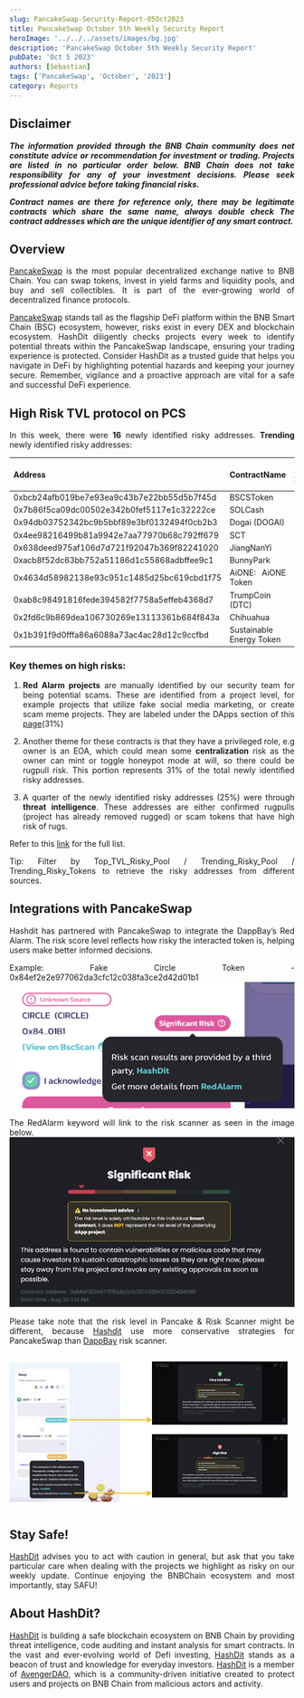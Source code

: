 ```yaml
---
slug: PancakeSwap-Security-Report-05Oct2023
title: PancakeSwap October 5th Weekly Security Report
heroImage: '../../../assets/images/bg.jpg'
description: 'PancakeSwap October 5th Weekly Security Report'
pubDate: 'Oct 5 2023'
authors: [Sebastian]
tags: ['PancakeSwap', 'October', '2023']
category: Reports
---
```

<div align="justify">

## Disclaimer 


***The information provided through the BNB Chain community does not constitute advice or recommendation for investment or trading. Projects are listed in no particular order below. BNB Chain does not take responsibility for any of your investment decisions. Please seek professional advice before taking financial risks.***

***Contract names are there for reference only, there may be legitimate contracts which share the same name, always double check The contract addresses which are the unique identifier of any smart contract.***

## Overview
[PancakeSwap](https://pancakeswap.finance/) is the most popular decentralized exchange native to BNB Chain. You can swap tokens, invest in yield farms and liquidity pools, and buy and sell collectibles. It is part of the ever-growing world of decentralized finance protocols. 

[PancakeSwap](https://pancakeswap.finance/) stands tall as the flagship DeFi platform within the BNB Smart Chain (BSC) ecosystem, however, risks exist in every DEX and blockchain ecosystem. HashDit diligently checks projects every week to identify potential threats within the PancakeSwap landscape, ensuring your trading experience is protected. Consider HashDit as a trusted guide that helps you navigate in DeFi by highlighting potential hazards and keeping your journey secure. Remember, vigilance and a proactive approach are vital for a safe and successful DeFi experience.

## High Risk TVL protocol on PCS

In this week, there were **16** newly identified risky addresses.
**Trending** newly identified risky addresses: 

| Address      | 	ContractName |	Weekly Active Transactions |
| ----------- | 	----------- |	----------- |
|0xbcb24afb019be7e93ea9c43b7e22bb55d5b7f45d|	BSCSToken|	237|
|0x7b86f5ca09dc00502e342b0fef5117e1c32222ce|	SOLCash|	32|
|0x94db03752342bc9b5bbf89e3bf0132494f0cb2b3|	Dogai (DOGAI)|	27|
|0x4ee98216499b81a9942e7aa77970b68c792ff679|	SCT|	20|
|0x638deed975af106d7d721f92047b369f82241020|	JiangNanYi|	14|
|0xacb8f52dc63bb752a51186d1c55868adbffee9c1|	BunnyPark|	13|
|0x4634d58982138e93c951c1485d25bc619cbd1f75|	AiONE: AiONE Token|	8|
|0xab8c98491816fede394582f7758a5effeb4368d7|	TrumpCoin (DTC)|	7|
|0x2fd6c9b869dea106730269e13113361b684f843a|	Chihuahua|	6|
|0x1b391f9d0fffa86a6088a73ac4ac28d12c9ccfbd|	Sustainable Energy Token|	5|

### Key themes on high risks:

1. **Red Alarm projects** are manually identified by our security team for being potential scams. These are identified from a project level, for example projects that utilize fake social media marketing, or create scam meme projects. They are labeled under the DApps section of this [page](https://dappbay.bnbchain.org/red-alarm)(31%)

2. Another theme for these contracts is that they have a privileged role, e.g owner is an EOA, which could mean some **centralization** risk as the owner can mint or toggle honeypot mode at will, so there could be rugpull risk. This portion represents 31% of the total newly identified risky addresses.

3. A quarter of the newly identified risky addresses (25%) were through **threat intelligence**. These addresses are either confirmed rugpulls (project has already removed rugged) or scam tokens that have high risk of rugs. 

Refer to this [link](https://github.com/hashdit/hashdit/blob/main/gitbook_source_code/data/10052023_most_popular_risky_address.csv) for the full list.

Tip: Filter by Top_TVL_Risky_Pool / Trending_Risky_Pool / Trending_Risky_Tokens to retrieve the risky addresses from different sources.

## Integrations with PancakeSwap
Hashdit has partnered with PancakeSwap to integrate the DappBay’s Red Alarm. The risk score level reflects how risky the interacted token is, helping users make better informed decisions.


Example: Fake Circle Token - 0x84ef2e2e977062da3cfc12c038fa3ce2d42d01b1
![IMG-1](../2023-08-31/1.png)

The RedAlarm keyword will link to the risk scanner as seen in the image below.
![IMG-2](../2023-08-31/2.png)

Please take note that the risk level in Pancake & Risk Scanner might be different, because [Hashdit](https://www.hashdit.io/en) use more conservative strategies for PancakeSwap than [DappBay](https://dappbay.bnbchain.org/) risk scanner.

![IMG-3](../2023-08-31/3.jpeg)

## Stay Safe!
[HashDit](https://www.hashdit.io/en) advises you to act with caution in general, but ask that you take particular care when dealing with the projects we highlight as risky on our weekly update. Continue enjoying the BNBChain ecosystem and most importantly, stay SAFU!

## About HashDit?
[HashDit](https://www.hashdit.io/en) is building a safe blockchain ecosystem on BNB Chain by providing threat intelligence, code auditing and instant analysis for smart contracts. In the vast and ever-evolving world of Defi investing, [HashDit](https://www.hashdit.io/en) stands as a beacon of trust and knowledge for everyday investors.  [HashDit](https://www.hashdit.io/en) is a member of [AvengerDAO](https://www.bnbchain.org/en/blog/introducing-avengerdao-the-security-initiative-protecting-users-from-malicious-actors/), which is a community-driven initiative created to protect users and projects on BNB Chain from malicious actors and activity.

</div>